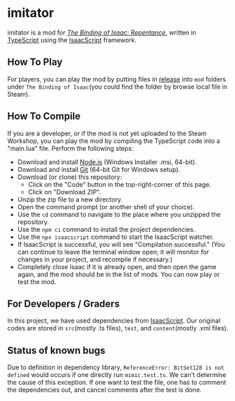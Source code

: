 # imitator

imitator is a mod for [_The Binding of Isaac: Repentance_](https://store.steampowered.com/app/1426300/The_Binding_of_Isaac_Repentance/), written in [TypeScript](https://www.typescriptlang.org/) using the [IsaacScript](https://isaacscript.github.io/) framework.

## How To Play

For players, you can play the mod by putting files in [release](https://github.com/AinfinitedZ/imitator_v2/releases/tag/v1.0) into `mod` folders under `The Binding of Isaac`(you could find the folder by browse local file in Steam). 


## How To Compile

If you are a developer, or if the mod is not yet uploaded to the Steam Workshop, you can play the mod by compiling the TypeScript code into a "main.lua" file. Perform the following steps:

- Download and install [Node.js](https://nodejs.org/en/download/) (Windows Installer .msi, 64-bit).
- Download and install [Git](https://git-scm.com/download/win) (64-bit Git for Windows setup).
- Download (or clone) this repository:
  - Click on the "Code" button in the top-right-corner of this page.
  - Click on "Download ZIP".
- Unzip the zip file to a new directory.
- Open the command prompt (or another shell of your choice).
- Use the `cd` command to navigate to the place where you unzipped the repository.
- Use the `npm ci` command to install the project dependencies.
- Use the `npx isaacscript` command to start the IsaacScript watcher.
- If IsaacScript is successful, you will see "Compilation successful." (You can continue to leave the terminal window open; it will monitor for changes in your project, and recompile if necessary.)
- Completely close Isaac if it is already open, and then open the game again, and the mod should be in the list of mods. You can now play or test the mod.

## For Developers / Graders

In this project, we have used dependencies from [IsaacScript](https://isaacscript.github.io/). Our original codes are stored in `src`(mostly .ts files), `test`, and `content`(mostly .xml files). 

## Status of known bugs

Due to definition in dependency library, `ReferenceError: BitSet128 is not defined` would occurs if one directly run `mimic.test.ts`. We can't determine the cause of this exception. If one want to test the file, one has to comment the dependencies out, and cancel comments after the test is done. 

